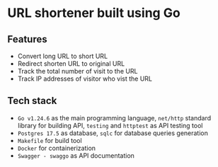 # URL shortener built using Go

## Features

- Convert long URL to short URL
- Redirect shorten URL to original URL
- Track the total number of visit to the URL
- Track IP addresses of visitor who vist the URL

## Tech stack

- `Go v1.24.6` as the main programming language, `net/http` standard library for building API, `testing` and `httptest` as API testing tool
- `Postgres 17.5` as database, `sqlc` for database queries generation
- `Makefile` for build tool
- `Docker` for containerization
- `Swagger - swaggo` as API documentation
